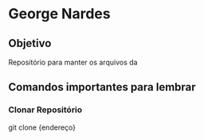# George Nardes

## Objetivo
Repositório para manter os arquivos da

## Comandos importantes para lembrar

### Clonar Repositório
git clone {endereço}